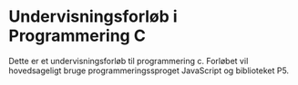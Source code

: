 # Undervisningsforløb i Programmering C

Dette er et undervisningsforløb til programmering c. Forløbet vil hovedsageligt bruge programmeringssproget JavaScript og biblioteket P5.
